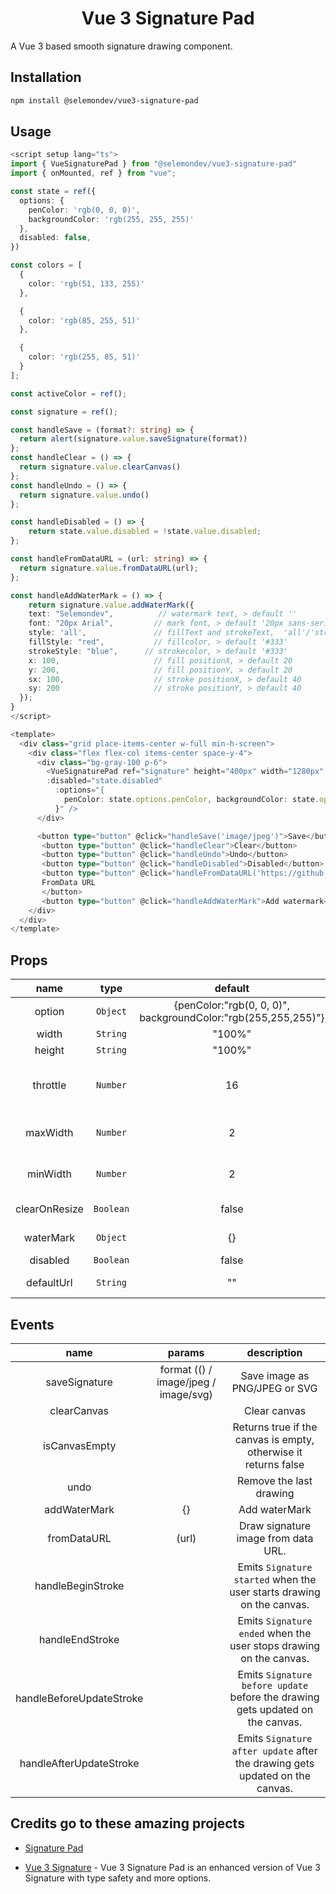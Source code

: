 <p align="center">
 <h1 align="center">
  Vue 3 Signature Pad
 </h1>
</p>

A Vue 3 based smooth signature drawing component.

## Installation

```bash
npm install @selemondev/vue3-signature-pad
```

## Usage

```ts
<script setup lang="ts">
import { VueSignaturePad } from "@selemondev/vue3-signature-pad"
import { onMounted, ref } from "vue";

const state = ref({
  options: {
    penColor: 'rgb(0, 0, 0)',
    backgroundColor: 'rgb(255, 255, 255)'
  },
  disabled: false,
})

const colors = [
  {
    color: 'rgb(51, 133, 255)'
  },

  {
    color: 'rgb(85, 255, 51)'
  },

  {
    color: 'rgb(255, 85, 51)'
  }
];

const activeColor = ref();

const signature = ref();

const handleSave = (format?: string) => {
  return alert(signature.value.saveSignature(format))
};
const handleClear = () => {
  return signature.value.clearCanvas()
};
const handleUndo = () => {
  return signature.value.undo()
};

const handleDisabled = () => {
    return state.value.disabled = !state.value.disabled;
};

const handleFromDataURL = (url: string) => {
  return signature.value.fromDataURL(url);
};

const handleAddWaterMark = () => {
    return signature.value.addWaterMark({
    text: "Selemondev",          // watermark text, > default ''
    font: "20px Arial",         // mark font, > default '20px sans-serif'
    style: 'all',               // fillText and strokeText,  'all'/'stroke'/'fill', > default 'fill
    fillStyle: "red",           // fillcolor, > default '#333'
    strokeStyle: "blue",      // strokecolor, > default '#333'
    x: 100,                     // fill positionX, > default 20
    y: 200,                     // fill positionY, > default 20
    sx: 100,                    // stroke positionX, > default 40
    sy: 200                     // stroke positionY, > default 40
  });
}
</script>

<template>
  <div class="grid place-items-center w-full min-h-screen">
    <div class="flex flex-col items-center space-y-4">
      <div class="bg-gray-100 p-6">
        <VueSignaturePad ref="signature" height="400px" width="1280px" :maxWidth="2" :minWidth="2"
        :disabled="state.disabled"
          :options="{
            penColor: state.options.penColor, backgroundColor: state.options.backgroundColor
          }" />
      </div>

      <button type="button" @click="handleSave('image/jpeg')">Save</button>
       <button type="button" @click="handleClear">Clear</button>
       <button type="button" @click="handleUndo">Undo</button>
       <button type="button" @click="handleDisabled">Disabled</button>
       <button type="button" @click="handleFromDataURL('https://github.com/selemondev.png')">
       FromData URL
       </button>
       <button type="button" @click="handleAddWaterMark">Add watermark</button>
    </div>
  </div>
</template>
```

## Props

| name          |     type      |           default         |       description             |
|:-------------:|:-------------:|:-------------------------:|   :-----------------:         |
| option        | `Object`     | {penColor:"rgb(0, 0, 0)", backgroundColor:"rgb(255,255,255)"} |     penColor and backgroundColor  |
|        width      | `String`      |         "100%"            | Pad width  |
|        height     | `String`      |         "100%"            | Pad height |
|        throttle   | `Number`      |         16                | Draw the next point at most once per every x milliseconds |
|        maxWidth   | `Number`      |         2                 | Maximum thickness of the pen line |
|        minWidth   | `Number`      |         2                 | Minimum thickness of the pen line |
|  clearOnResize  | `Boolean`     |          false          |Clear canvas on window resize|
|  waterMark  | `Object`     |          {}          |Add addWaterMark |
|  disabled  | `Boolean`     |          false          |Disable canvas |
|  defaultUrl  | `String`     |          ""          |Show image by default |

## Events

| name              |  params                                       | description  |
| :-------------:   |:-------------:                                |:-------------:|
| saveSignature              | 	        format (() / image/jpeg / image/svg) | Save image as PNG/JPEG or SVG |
| clearCanvas             |                                   			| Clear canvas |
| isCanvasEmpty           |                                   			| Returns true if the canvas is empty, otherwise it returns false |
| undo             |                                   			| Remove the last drawing |
| addWaterMark      |           {}     | Add waterMark
| fromDataURL      |          (url)    | Draw signature image from data URL.
| handleBeginStroke |                  | Emits `Signature started` when the user starts drawing on the canvas.
| handleEndStroke |                  | Emits `Signature ended` when the user stops drawing on the canvas.
| handleBeforeUpdateStroke |                  | Emits `Signature before update` before the drawing gets updated on the canvas.
| handleAfterUpdateStroke |                  | Emits `Signature after update` after the drawing gets updated on the canvas.

## Credits go to these amazing projects

- [Signature Pad](https://github.com/szimek/signature_pad)

- [Vue 3 Signature](https://github.com/WangShayne/vue3-signature) - Vue 3 Signature Pad is an enhanced version of Vue 3 Signature with type safety and more options.
